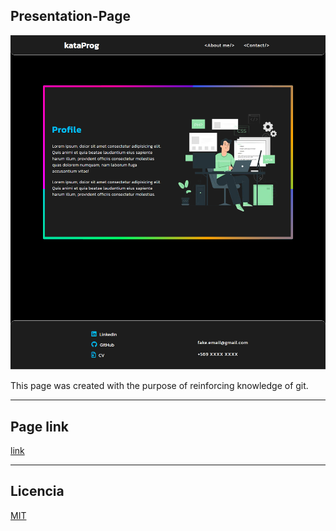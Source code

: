 ## **Presentation-Page**
![Presentation-Page](./img/Presentation-Page.png "page presentation photo")  

This page was created with the purpose of reinforcing knowledge of git.  
***
## Page link
[link](https://presentation-page-ang.netlify.app/)
***
## Licencia
[MIT](https://choosealicense.com/licenses/mit/)
